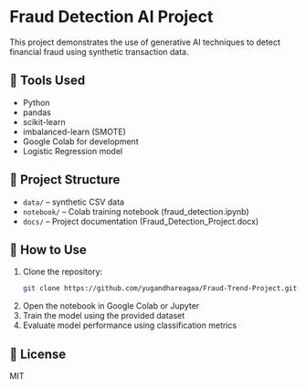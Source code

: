 
# Fraud Detection AI Project

This project demonstrates the use of generative AI techniques to detect financial fraud using synthetic transaction data.

## 🔧 Tools Used
- Python
- pandas
- scikit-learn
- imbalanced-learn (SMOTE)
- Google Colab for development
- Logistic Regression model

## 📁 Project Structure
- `data/` – synthetic CSV data
- `notebook/` – Colab training notebook (fraud_detection.ipynb)
- `docs/` – Project documentation (Fraud_Detection_Project.docx)

## 🚀 How to Use
1. Clone the repository:
   ```bash
   git clone https://github.com/yugandhareagaa/Fraud-Trend-Project.git
   ```
2. Open the notebook in Google Colab or Jupyter
3. Train the model using the provided dataset
4. Evaluate model performance using classification metrics

## 📄 License
MIT
